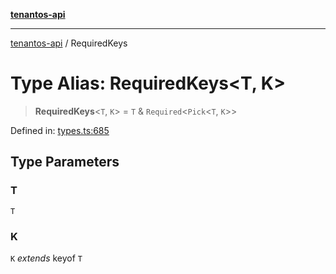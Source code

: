 [**tenantos-api**](../README.md)

***

[tenantos-api](../globals.md) / RequiredKeys

# Type Alias: RequiredKeys\<T, K\>

> **RequiredKeys**\<`T`, `K`\> = `T` & `Required`\<`Pick`\<`T`, `K`\>\>

Defined in: [types.ts:685](https://github.com/shadmanZero/tenantos-api/blob/5456fdea44f46a63455944d4982f5327cbeb3156/src/types.ts#L685)

## Type Parameters

### T

`T`

### K

`K` *extends* keyof `T`
